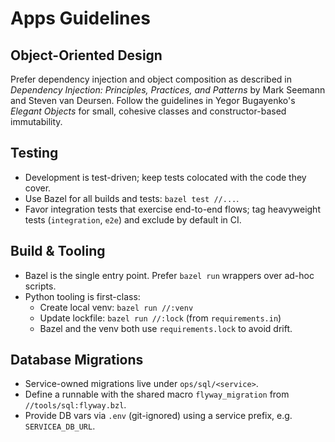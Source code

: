 # Apps Guidelines

## Object-Oriented Design

Prefer dependency injection and object composition as described in
*Dependency Injection: Principles, Practices, and Patterns* by Mark Seemann and Steven van Deursen.
Follow the guidelines in Yegor Bugayenko's *Elegant Objects* for small, cohesive classes
and constructor-based immutability.

## Testing

- Development is test-driven; keep tests colocated with the code they cover.
- Use Bazel for all builds and tests: `bazel test //...`.
- Favor integration tests that exercise end-to-end flows; tag heavyweight tests (`integration`, `e2e`) and exclude by default in CI.

## Build & Tooling

- Bazel is the single entry point. Prefer `bazel run` wrappers over ad-hoc scripts.
- Python tooling is first-class:
  - Create local venv: `bazel run //:venv`
  - Update lockfile: `bazel run //:lock` (from `requirements.in`)
  - Bazel and the venv both use `requirements.lock` to avoid drift.

## Database Migrations

- Service-owned migrations live under `ops/sql/<service>`.
- Define a runnable with the shared macro `flyway_migration` from `//tools/sql:flyway.bzl`.
- Provide DB vars via `.env` (git-ignored) using a service prefix, e.g. `SERVICEA_DB_URL`.
